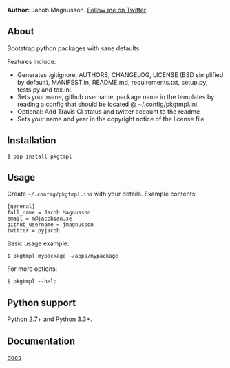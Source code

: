 **Author:** Jacob Magnusson. [Follow me on Twitter](twitter)

## About

Bootstrap python packages with sane defaults

Features include:

* Generates .gitignore, AUTHORS, CHANGELOG,
  LICENSE (BSD simplified by default), MANIFEST.in, README.md,
  requirements.txt, setup.py, tests.py and tox.ini.
* Sets your name, github username, package name in the templates by
  reading a config that should be located @ ~/.config/pkgtmpl.ini.
* Optional: Add Travis CI status and twitter account to the readme
* Sets your name and year in the copyright notice of the license file


## Installation

    $ pip install pkgtmpl


## Usage

Create `~/.config/pkgtmpl.ini` with your details. Example contents:

    [general]
    full_name = Jacob Magnusson
    email = m@jacobian.se
    github_username = jmagnusson
    twitter = pyjacob

Basic usage example:

    $ pkgtmpl mypackage ~/apps/mypackage

For more options:

    $ pkgtmpl --help


## Python support

Python 2.7+ and Python 3.3+.


## Documentation
[docs]


[twitter]: https://twitter.com/pyjacob
[docs]: https://github.com/jmagnusson/pkgtmpl
